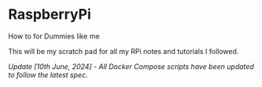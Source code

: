 # RaspberryPi
How to for Dummies like me

This will be my scratch pad for all my RPi notes and tutorials I followed.

_Update [10th June, 2024] - All Docker Compose scripts have been updated to follow the latest spec._
